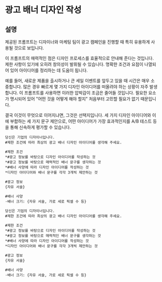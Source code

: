 # 광고 배너 디자인 작성

## 설명
제공된 프롬프트는 디자이너와 마케팅 팀이 광고 캠페인을 진행할 때 특히 유용하게 사용될 것으로 보입니다.

이 프롬프트의 매력적인 점은 디자인 프로세스를 효율적으로 안내해 준다는 것입니다. 제한 사항이 있기에 오히려 창의성이 발휘될 수 있습니다. 명확한 조건과 요점이 나열되어 있어 아이디어를 정리하는 데 도움이 됩니다.

예를 들어, 새로운 제품을 출시하거나 큰 세일 이벤트를 앞두고 있을 때 시간은 매우 소중합니다. 많은 경우 빠르게 몇 가지 디자인 아이디어를 떠올려야 하는 상황이 자주 발생합니다. 이 프롬프트를 사용하면 이러한 압박감이 조금은 줄어들 것입니다. 필요한 요소가 명시되어 있어 "어떤 것을 어떻게 해야 할지" 처음부터 고민할 필요가 없기 때문입니다.

결국 이것이 무엇으로 이어지냐면, 그것은 선택지입니다. 세 가지 디자인 아이디어와 이에 부합하는 세 가지 문구 제안으로, 어떤 아이디어가 가장 효과적인지를 A/B 테스트 등을 통해 신속하게 평가할 수 있습니다.

```plaintext
당신은 기업의 디자이너입니다.
#제한 조건에 따라 최상의 광고 배너 디자인 아이디어를 생각해 주세요.

#제한 조건
*#광고 정보를 바탕으로 디자인 아이디어를 작성하는 것
*#광고 정보를 바탕으로 매력적인 배너 문구를 생각하는 것
*#배너 사양에 따라 디자인 아이디어를 작성하는 것
*디자인 아이디어와 배너 문구를 각각 3개씩 제안하는 것

#광고 정보
{자유 서술}

#배너 사양
·배너 크기: {자유 서술, 가로 세로 픽셀 수 등}
```

```plaintext
당신은 기업의 디자이너입니다.
#제한 조건에 따라 최상의 광고 배너 디자인 아이디어를 생각해 주세요.

#제한 조건
*#광고 정보를 바탕으로 디자인 아이디어를 작성하는 것
*#광고 정보를 바탕으로 매력적인 배너 문구를 생각하는 것
*#배너 사양에 따라 디자인 아이디어를 작성하는 것
*디자인 아이디어와 배너 문구를 각각 3개씩 제안하는 것

#광고 정보
{자유 서술}

#배너 사양
·배너 크기: {자유 서술, 가로 세로 픽셀 수 등}
```